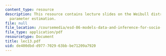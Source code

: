 ```yaml
---
content_type: resource
description: This resource contains lecture slides on the Weibull distribution and
  parameter estimation.
file: null
file_location: /coursemedia/esd-86-models-data-and-inference-for-socio-technical-systems-spring-2007/de400dbdd977702963bbbe71209a7920_lec13.pdf
file_type: application/pdf
resourcetype: Document
title: lec13.pdf
uid: de400dbd-d977-7029-63bb-be71209a7920
---
```

